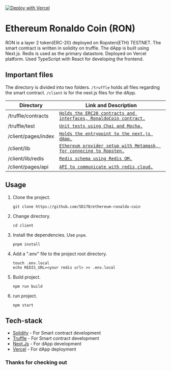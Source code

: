 [![Deploy with Vercel](https://vercel.com/button)](https://vercel.com/new/clone?repository-url=https://github.com/SD170/ethereum-ronaldo-coin)
# Ethereum Ronaldo Coin (RON)

RON is a layer 2 token(ERC-20) deployed on Ropsten(ETH) TESTNET. The smart contract is written in solidity on truffle. The dApp is built using Next.js. Redis is used as the primary datastore. Deployed on Vercel platform. Used TypeScript with React for developing the frontend.


## Important files

The directory is divided into two folders. `/truffle` holds all files regarding the smart contract. `/client` is for the next.js files for the dApp.

| Directory | Link and Description |
| ------ | ------ |
| /truffle/contracts | [`Holds the ERC20 contracts and interfaces, RonaldoCoin contract.`](https://github.com/SD170/ethereum-ronaldo-coin/tree/next-js/truffle/contracts) |
| /truffle/test | [`Unit tests using Chai and Mocha.`](https://github.com/SD170/ethereum-ronaldo-coin/tree/next-js/truffle/test) |
| /client/pages/index | [`Holds the entrypoint to the next.js dApp.`](https://github.com/SD170/ethereum-ronaldo-coin/blob/next-js/client/pages/index.tsx) |
| /client/lib | [`Ethereum provider setup with Metamask, for connecing to Ropsten.`](https://github.com/SD170/ethereum-ronaldo-coin/tree/next-js/client/lib) |
| /client/lib/redis | [`Redis schema using Redis OM.`](https://github.com/SD170/ethereum-ronaldo-coin/tree/next-js/client/lib/redis) |
| /client/pages/api | [`API to communicate with redis cloud.`](https://github.com/SD170/ethereum-ronaldo-coin/tree/next-js/client/pages/api) |


## Usage
1) Clone the project.
    ```
    git clone https://github.com/SD170/ethereum-ronaldo-coin
    ```
2) Change directory.
    ```
    cd client
    ```
3)  Install the dependencies. Use `pnpm`.

    ```
    pnpm install
    ```
4)  Add a ".env" file to the project root directory.
    
    ```
    touch .env.local
    echo REDIS_URL=<your redis url> >> .env.local
    ```

5)  Build project.

    ```
    npm run build
    ```

6)  run project.

    ```
    npm start
    ```



## Tech-stack

- [Solidity](https://github.com/ethereum/solidity) - For Smart contract development
- [Truffle](https://trufflesuite.com/) - For Smart contract development
- [Next.Js](https://nextjs.org/) - For dApp development
- [Vercel](https://vercel.com/) - For dApp deployment


### Thanks for checking out
